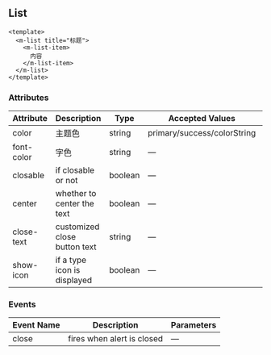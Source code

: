 ## List

```vue
<template>
  <m-list title="标题">
    <m-list-item>
      内容
    </m-list-item>
  </m-list>
</template>
```

### Attributes
| Attribute      | Description          | Type      | Accepted Values       | Default  |
|---------- |-------------- |---------- |--------------------------------  |-------- |
| color | 主题色 | string | primary/success/colorString | primary |
| font-color | 字色| string | — | — |
| closable | if closable or not | boolean | — | true |
| center | whether to center the text | boolean | — | false |
| close-text | customized close button text | string | — | — |
| show-icon | if a type icon is displayed | boolean | — | false |

### Events
| Event Name | Description | Parameters |
|---------- |-------- |---------- |
| close | fires when alert is closed | — |
